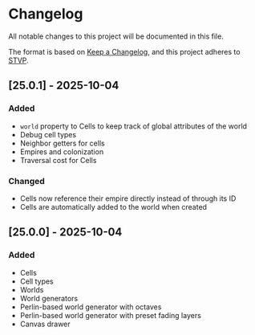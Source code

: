 # Changelog

All notable changes to this project will be documented in this file.

The format is based on [Keep a Changelog](https://keepachangelog.com/en/1.1.0/),
and this project adheres to [STVP](https://mia.kiwi/projects/stvp).

## [25.0.1] - 2025-10-04

### Added

- `world` property to Cells to keep track of global attributes of the world
- Debug cell types
- Neighbor getters for cells
- Empires and colonization
- Traversal cost for Cells

### Changed

- Cells now reference their empire directly instead of through its ID
- Cells are automatically added to the world when created

## [25.0.0] - 2025-10-04

### Added

- Cells
- Cell types
- Worlds
- World generators
- Perlin-based world generator with octaves
- Perlin-based world generator with preset fading layers
- Canvas drawer